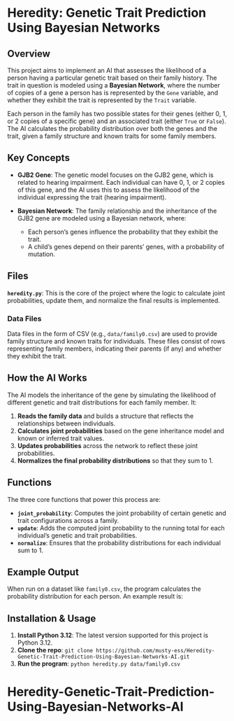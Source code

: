 # Heredity: Genetic Trait Prediction Using Bayesian Networks

## Overview
This project aims to implement an AI that assesses the likelihood of a person having a particular genetic trait based on their family history. The trait in question is modeled using a **Bayesian Network**, where the number of copies of a gene a person has is represented by the `Gene` variable, and whether they exhibit the trait is represented by the `Trait` variable.

Each person in the family has two possible states for their genes (either 0, 1, or 2 copies of a specific gene) and an associated trait (either `True` or `False`). The AI calculates the probability distribution over both the genes and the trait, given a family structure and known traits for some family members.

## Key Concepts
- **GJB2 Gene**: The genetic model focuses on the GJB2 gene, which is related to hearing impairment. Each individual can have 0, 1, or 2 copies of this gene, and the AI uses this to assess the likelihood of the individual expressing the trait (hearing impairment).
  
- **Bayesian Network**: The family relationship and the inheritance of the GJB2 gene are modeled using a Bayesian network, where:
  - Each person’s genes influence the probability that they exhibit the trait.
  - A child’s genes depend on their parents’ genes, with a probability of mutation.

## Files
**`heredity.py`**: This is the core of the project where the logic to calculate joint probabilities, update them, and normalize the final results is implemented.

### Data Files
Data files in the form of CSV (e.g., `data/family0.csv`) are used to provide family structure and known traits for individuals. These files consist of rows representing family members, indicating their parents (if any) and whether they exhibit the trait.

## How the AI Works
The AI models the inheritance of the gene by simulating the likelihood of different genetic and trait distributions for each family member. It:
1. **Reads the family data** and builds a structure that reflects the relationships between individuals.
2. **Calculates joint probabilities** based on the gene inheritance model and known or inferred trait values.
3. **Updates probabilities** across the network to reflect these joint probabilities.
4. **Normalizes the final probability distributions** so that they sum to 1.

## Functions
The three core functions that power this process are:
- **`joint_probability`**: Computes the joint probability of certain genetic and trait configurations across a family.
- **`update`**: Adds the computed joint probability to the running total for each individual’s genetic and trait probabilities.
- **`normalize`**: Ensures that the probability distributions for each individual sum to 1.

## Example Output
When run on a dataset like `family0.csv`, the program calculates the probability distribution for each person. An example result is:


## Installation & Usage
1. **Install Python 3.12**: The latest version supported for this project is Python 3.12.
2. **Clone the repo**: `git clone https://github.com/musty-ess/Heredity-Genetic-Trait-Prediction-Using-Bayesian-Networks-AI.git`
3. **Run the program**: `python heredity.py data/family0.csv`
# Heredity-Genetic-Trait-Prediction-Using-Bayesian-Networks-AI
